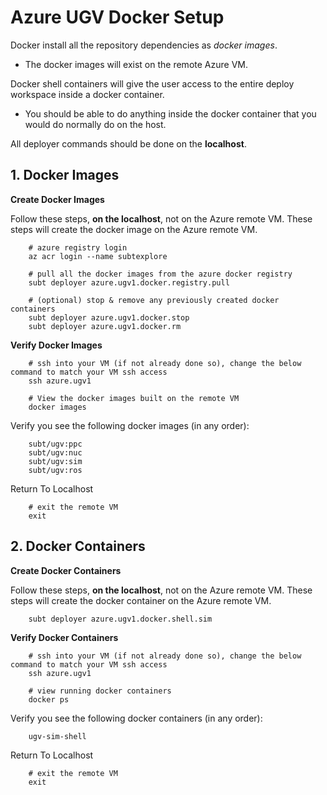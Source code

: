 # Azure UGV Docker Setup

Docker install all the repository dependencies as *docker images*.

- The docker images will exist on the remote Azure VM.

Docker shell containers will give the user access to the entire deploy workspace inside a docker container.

- You should be able to do anything inside the docker container that you would do normally do on the host.

All deployer commands should be done on the **localhost**.

## 1. Docker Images

**Create Docker Images**

Follow these steps, **on the localhost**, not on the Azure remote VM. These steps will create the docker image on the Azure remote VM.

        # azure registry login
        az acr login --name subtexplore

        # pull all the docker images from the azure docker registry
        subt deployer azure.ugv1.docker.registry.pull

        # (optional) stop & remove any previously created docker containers
        subt deployer azure.ugv1.docker.stop
        subt deployer azure.ugv1.docker.rm

**Verify Docker Images**

        # ssh into your VM (if not already done so), change the below command to match your VM ssh access
        ssh azure.ugv1

        # View the docker images built on the remote VM
        docker images

Verify you see the following docker images (in any order):

        subt/ugv:ppc
        subt/ugv:nuc
        subt/ugv:sim
        subt/ugv:ros

Return To Localhost

        # exit the remote VM
        exit

## 2. Docker Containers

**Create Docker Containers**

Follow these steps, **on the localhost**, not on the Azure remote VM. These steps will create the docker container on the Azure remote VM.

        subt deployer azure.ugv1.docker.shell.sim

**Verify Docker Containers**

        # ssh into your VM (if not already done so), change the below command to match your VM ssh access
        ssh azure.ugv1

        # view running docker containers
        docker ps

Verify you see the following docker containers (in any order):

        ugv-sim-shell

Return To Localhost

        # exit the remote VM
        exit

